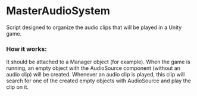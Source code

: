 # MasterAudioSystem
Script designed to organize the audio clips that will be played in a Unity game.

### **How it works:**
It should be attached to a Manager object (for example). When the game is running, an empty object with the AudioSource component (without an audio clip) will be created. Whenever an audio clip is played, this clip will search for one of the created empty objects with AudioSource and play the clip on it.

